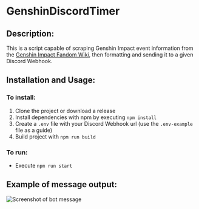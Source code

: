 # GenshinDiscordTimer
## Description:
This is a script capable of scraping Genshin Impact event information from the [Genshin Impact Fandom Wiki](https://genshin-impact.fandom.com/wiki/Genshin_Impact_Wiki), then formatting and sending it to a given Discord Webhook.

## Installation and Usage:
### To install:
1. Clone the project or download a release
2. Install dependencies with npm by executing `npm install`
3. Create a `.env` file with your Discord Webhook url (use the `.env-example` file as a guide)
4. Build project with `npm run build`
### To run:
* Execute `npm run start`
## Example of message output:
![Screenshot of bot message](https://user-images.githubusercontent.com/93989398/227609372-f9268b1c-f016-436f-91d7-863534e3c0a0.png)

